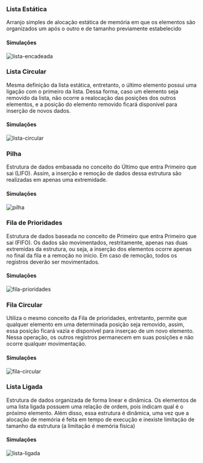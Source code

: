 ### Lista Estática
Arranjo simples de alocação estática de memória em que os elementos são organizados um após o outro e de tamanho previamente estabelecido

#### Simulações
![lista-encadeada](https://github.com/renantamashiro/fateczl-impl/tree/master/data-structures/java/atividade1/diagrams/lista-encadeada)

### Lista Circular
Mesma definição da lista estática, entretanto, o último elemento possui uma ligação com o primeiro da lista. Dessa forma, caso um elemento seja removido da lista, não ocorre a realocação das posições dos outros elementos, e a posição do elemento removido ficará disponível para inserção de novos dados.

#### Simulações
![lista-circular](https://github.com/renantamashiro/fateczl-impl/tree/master/data-structures/java/atividade1/diagrams/lista-circular)

### Pilha
Estrutura de dados embasada no conceito do Último que entra Primeiro que sai (LIFO). Assim, a inserção e remoção de dados dessa estrutura são realizadas em apenas uma extremidade.

#### Simulações
![pilha](https://github.com/renantamashiro/fateczl-impl/tree/master/data-structures/java/atividade1/diagrams/pilha)

### Fila de Prioridades
Estrutura de dados baseada no conceito de Primeiro que entra Primeiro que sai (FIFO). Os dados são movimentados, restritamente, apenas nas duas extremidas da estrutura, ou seja, a inserção dos elementos ocorre apenas no final da fila e a remoção no início. Em caso de remoção, todos os registros deverão ser movimentados.

#### Simulações
![fila-prioridades](https://github.com/renantamashiro/fateczl-impl/tree/master/data-structures/java/atividade1/diagrams/fila-prioridades)

### Fila Circular
Utiliza o mesmo conceito da Fila de prioridades, entretanto, permite que qualquer elemento em uma determinada posição seja removido, assim, essa posição ficará vazia e disponível para inserçao de um novo elemento. Nessa operação, os outros registros permanecem em suas posições e não ocorre qualquer movimentação.

#### Simulações
![fila-circular](https://github.com/renantamashiro/fateczl-impl/tree/master/data-structures/java/atividade1/diagrams/fila-circular)

### Lista Ligada
Estrutura de dados organizada de forma linear e dinâmica. Os elementos de uma lista ligada possuem uma relação de ordem, pois indicam qual é o próximo elemento. Além disso, essa estrutura é dinâmica, uma vez que a alocação de memória é feita em tempo de execução e inexiste limitação de tamanho da estrutura (a limitação é memória física)

#### Simulações
![lista-ligada](https://github.com/renantamashiro/fateczl-impl/tree/master/data-structures/java/atividade1/diagrams/lista-ligada)

